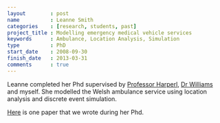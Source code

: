 ```yaml
---
layout        : post
name          : Leanne Smith
categories    : [research, students, past]
project_title : Modelling emergency medical vehicle services
keywords      : Ambulance, Location Analysis, Simulation
type          : PhD
start_date    : 2008-09-30
finish_date   : 2013-03-31
comments      : true
---
```


Leanne completed her Phd supervised by [Professor Harperl](http://www.profpaulharper.com/), [Dr Williams](http://www.cardiff.ac.uk/maths/contactsandpeople/profiles/williamsje.html) and myself. She modelled the Welsh ambulance service using location analysis and discrete event simulation.

[Here](http://www.sciencedirect.com/science/article/pii/S0305048312000436) is one paper that we wrote during her Phd.
